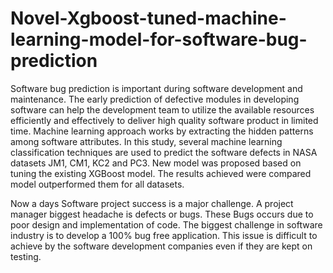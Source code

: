 # Novel-Xgboost-tuned-machine-learning-model-for-software-bug-prediction

Software bug prediction is important during software development and maintenance. The early prediction of defective modules in developing software can help the development team to utilize the available resources efficiently and effectively to deliver high quality software product in limited time. 
Machine learning approach works by extracting the hidden patterns among software attributes. In this study, several machine learning classification techniques are used to predict the software defects in NASA datasets JM1, CM1, KC2 and PC3.
New model was proposed based on tuning the existing XGBoost model. The results achieved were compared  model outperformed them for all datasets.

Now a days Software project success is a major challenge. A project manager biggest headache is defects or bugs.
These Bugs occurs due to poor design and implementation of code.
The biggest challenge in software industry is to develop a 100% bug free application. 
This issue is difficult to achieve by the software development companies even if they are kept on testing. 
